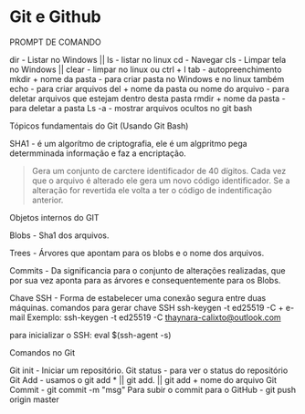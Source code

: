 # Git e Github

PROMPT DE COMANDO

dir - Listar no Windows || ls - listar no linux
cd - Navegar
cls - Limpar tela no Windows || clear - limpar no linux ou ctrl + l
tab - autopreenchimento
mkdir + nome da pasta - para criar pasta no Windows e no linux também
echo - para criar arquivos
del + nome da pasta ou nome do arquivo - para deletar arquivos que estejam dentro desta pasta
rmdir + nome da pasta - para deletar a pasta
Ls -a - mostrar arquivos ocultos no git bash

Tópicos fundamentais do Git (Usando Git Bash)

SHA1 -  é um algorítmo de criptografia, ele é um algpritmo pega determminada informação e faz a encriptação.
> Gera um conjunto de carctere identificador de 40 dígitos.
> Cada vez que o arquivo é alterado ele gera um novo código identificador.
> Se a alteração for revertida ele volta a ter o código de indentificação anterior.

Objetos internos do GIT

Blobs -  Sha1 dos arquivos.

Trees - Árvores que apontam para os blobs e o nome dos arquivos.

Commits - Da significancia para o conjunto de alterações realizadas, que por sua vez aponta para as árvores e consequentemente para os Blobs.

Chave SSH - Forma de estabelecer uma conexão segura entre duas máquinas.
comandos para gerar chave SSH
ssh-keygen -t ed25519 -C + e-mail
Exemplo: ssh-keygen -t ed25519 -C thaynara-calixto@outlook.com

para inicializar o SSH: eval $(ssh-agent -s)

Comandos no Git

Git init - Iniciar um repositório.
Git status - para ver o status do repositório
Git Add - usamos o git add * || git add. || git add + nome do arquivo
Git Commit - git commit -m "msg"
Para subir o commit para o GitHub - git push origin master